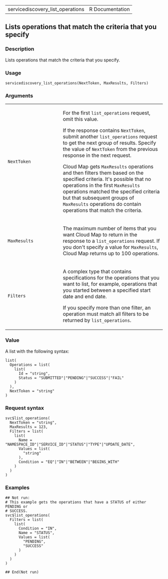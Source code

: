 <table style="width: 100%;">
<tbody>
<tr class="odd">
<td>servicediscovery_list_operations</td>
<td style="text-align: right;">R Documentation</td>
</tr>
</tbody>
</table>

## Lists operations that match the criteria that you specify

### Description

Lists operations that match the criteria that you specify.

### Usage

    servicediscovery_list_operations(NextToken, MaxResults, Filters)

### Arguments

<table>
<colgroup>
<col style="width: 35%" />
<col style="width: 65%" />
</colgroup>
<tbody>
<tr class="odd">
<td><code
id="servicediscovery_list_operations_:_NextToken">NextToken</code></td>
<td><p>For the first <code>list_operations</code> request, omit this
value.</p>
<p>If the response contains <code>NextToken</code>, submit another
<code>list_operations</code> request to get the next group of results.
Specify the value of <code>NextToken</code> from the previous response
in the next request.</p>
<p>Cloud Map gets <code>MaxResults</code> operations and then filters
them based on the specified criteria. It's possible that no operations
in the first <code>MaxResults</code> operations matched the specified
criteria but that subsequent groups of <code>MaxResults</code>
operations do contain operations that match the criteria.</p></td>
</tr>
<tr class="even">
<td><code
id="servicediscovery_list_operations_:_MaxResults">MaxResults</code></td>
<td><p>The maximum number of items that you want Cloud Map to return in
the response to a <code>list_operations</code> request. If you don't
specify a value for <code>MaxResults</code>, Cloud Map returns up to 100
operations.</p></td>
</tr>
<tr class="odd">
<td><code
id="servicediscovery_list_operations_:_Filters">Filters</code></td>
<td><p>A complex type that contains specifications for the operations
that you want to list, for example, operations that you started between
a specified start date and end date.</p>
<p>If you specify more than one filter, an operation must match all
filters to be returned by <code>list_operations</code>.</p></td>
</tr>
</tbody>
</table>

### Value

A list with the following syntax:

    list(
      Operations = list(
        list(
          Id = "string",
          Status = "SUBMITTED"|"PENDING"|"SUCCESS"|"FAIL"
        )
      ),
      NextToken = "string"
    )

### Request syntax

    svc$list_operations(
      NextToken = "string",
      MaxResults = 123,
      Filters = list(
        list(
          Name = "NAMESPACE_ID"|"SERVICE_ID"|"STATUS"|"TYPE"|"UPDATE_DATE",
          Values = list(
            "string"
          ),
          Condition = "EQ"|"IN"|"BETWEEN"|"BEGINS_WITH"
        )
      )
    )

### Examples

    ## Not run: 
    # This example gets the operations that have a STATUS of either PENDING or
    # SUCCESS.
    svc$list_operations(
      Filters = list(
        list(
          Condition = "IN",
          Name = "STATUS",
          Values = list(
            "PENDING",
            "SUCCESS"
          )
        )
      )
    )

    ## End(Not run)
